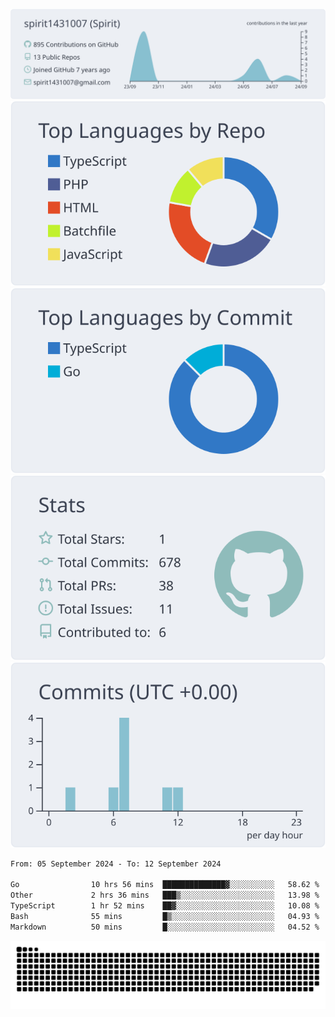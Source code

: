 [![](https://raw.githubusercontent.com/spirit1431007/spirit1431007/master/profile-summary-card-output/nord_bright/0-profile-details.svg)](https://git.io/spiritx)
[![](https://raw.githubusercontent.com/spirit1431007/spirit1431007/master/profile-summary-card-output/nord_bright/1-repos-per-language.svg)](https://git.io/spiritx) [![](https://raw.githubusercontent.com/spirit1431007/spirit1431007/master/profile-summary-card-output/nord_bright/2-most-commit-language.svg)](https://git.io/spiritx)
[![](https://raw.githubusercontent.com/spirit1431007/spirit1431007/master/profile-summary-card-output/nord_bright/3-stats.svg)](https://git.io/spiritx) [![](https://raw.githubusercontent.com/spirit1431007/spirit1431007/master/profile-summary-card-output/nord_bright/4-productive-time.svg)](https://git.io/spiritx)

<!--START_SECTION:waka-->

```txt
From: 05 September 2024 - To: 12 September 2024

Go                10 hrs 56 mins  ██████████████▓░░░░░░░░░░   58.62 %
Other             2 hrs 36 mins   ███▒░░░░░░░░░░░░░░░░░░░░░   13.98 %
TypeScript        1 hr 52 mins    ██▓░░░░░░░░░░░░░░░░░░░░░░   10.08 %
Bash              55 mins         █▒░░░░░░░░░░░░░░░░░░░░░░░   04.93 %
Markdown          50 mins         █░░░░░░░░░░░░░░░░░░░░░░░░   04.52 %
```

<!--END_SECTION:waka-->

![contribution](https://github.com/spirit1431007/spirit1431007/blob/output/github-contribution-grid-snake.svg)
